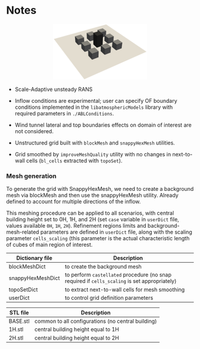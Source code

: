# Notes

<p align="center">
    <img src="../../../docs/validation-master-document/imgs/aij_C_geometry.png" width="50%" height="50%">
</p>

* Scale-Adaptive unsteady RANS

* Inflow conditions are experimental; user can specify OF boundary conditions implemented in the `libatmosphericModels` library with required parameters in `./ABLConditions`.

* Wind tunnel lateral and top boundaries effects on domain of interest are not considered.

* Unstructured grid built with `blockMesh` and `snappyHexMesh` utilities.

* Grid smoothed by `improveMeshQuality` utility with no changes in next-to-wall cells (`bl_cells` extracted with `topoSet`).

### Mesh generation

To generate the grid with SnappyHexMesh, we need to create a background mesh via blockMesh and then use the snappyHexMesh utility. Already defined to account for multiple directions of the inflow.

This meshing procedure can be applied to all scenarios, with central building height set to 0H, 1H, and 2H (set `case` variable in `userDict` file, values available `0H`, `1H`, `2H`).
Refinement regions limits and background-mesh-related parameters are defined in `userDict` file, along with the scaling parameter `cells_scaling` (this parameter is the actual characteristic length of cubes of main region of interest.



|   Dictionary file        | Description                    |
|--------------------------|--------------------------------|
| blockMeshDict         | to create the background mesh         |
| snappyHexMeshDict     | to perform `castellated` procedure (no snap required if `cells_scaling` is set appropriately) |
| topoSetDict           | to extract next-to-wall cells for mesh smoothing |
| userDict              | to control grid definition parameters |



|STL file           | Description                                       |
|-------------------|---------------------------------------------------|
| BASE.stl          | common to all configurations (no central building)|
| 1H.stl            | central building height equal to 1H               |
| 2H.stl            | central building height equal to 2H               |



